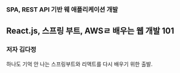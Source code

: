### SPA, REST API 기반 웨 애플리케이션 개발 
## React.js, 스프링 부트, AWSㄹ 배우는 웹 개발 101

### 저자 김다정


하나도 기억 안 나는 스프링부트와 리액트를 다시 배우기 위한 출발.
